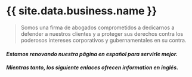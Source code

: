 # {{ site.data.business.name }}

> Somos una firma de abogados comprometidos a dedicarnos a defender a nuestros clientes y a proteger sus derechos
> contra los poderosos intereses corporativos y gubernamentales en su contra.

#### *Estamos renovando nuestra pâgina en español para servirle mejor.*

#### *Mientras tanto, los siguiente enlaces ofrecen information en inglés.*